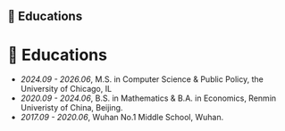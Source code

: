 <!-- <span class='anchor' id='educations'></span> -->
<h2 id="educations">📖 Educations</h2>


# 📖 Educations
- *2024.09 - 2026.06*, M.S. in Computer Science & Public Policy, the University of Chicago, IL
- *2020.09 - 2024.06*, B.S. in Mathematics & B.A. in Economics, Renmin Univeristy of China, Beijing.
- *2017.09 - 2020.06*, Wuhan No.1 Middle School, Wuhan.
